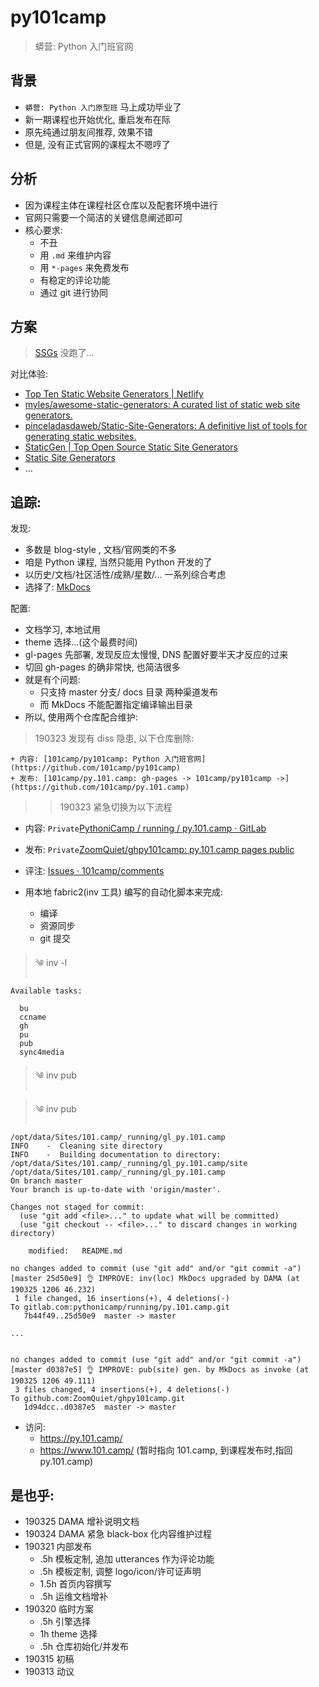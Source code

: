 # py101camp
> 蟒营: Python 入门班官网

## 背景

- `蟒营: Python 入门原型班` 马上成功毕业了
- 新一期课程也开始优化, 重启发布在际
- 原先纯通过朋友间推荐, 效果不错
- 但是, 没有正式官网的课程太不嗯哼了

## 分析

- 因为课程主体在课程社区仓库以及配套环境中进行
- 官网只需要一个简洁的关键信息阐述即可
- 核心要求:
    + 不丑
    + 用 `.md` 来维护内容
    + 用 `*-pages` 来免费发布
    + 有稳定的评论功能
    + 通过 git 进行协同

## 方案
> [SSGs](https://about.gitlab.com/2016/06/03/ssg-overview-gitlab-pages-part-1-dynamic-x-static/) 没跑了...


对比体验:

- [Top Ten Static Website Generators | Netlify](https://www.netlify.com/blog/2016/05/02/top-ten-static-website-generators/)
- [myles/awesome-static-generators: A curated list of static web site generators.](https://github.com/myles/awesome-static-generators)
- [pinceladasdaweb/Static-Site-Generators: A definitive list of tools for generating static websites.](https://github.com/pinceladasdaweb/Static-Site-Generators#lua)
- [StaticGen | Top Open Source Static Site Generators](https://www.staticgen.com/)
- [Static Site Generators](https://staticsitegenerators.net/)
- ...


## 追踪:
发现:

- 多数是 blog-style , 文档/官网类的不多
- 咱是 Python 课程, 当然只能用 Python 开发的了
- 以历史/文档/社区活性/成熟/星数/... 一系列综合考虑
- 选择了: [MkDocs](https://www.mkdocs.org/)

配置:

- 文档学习, 本地试用
- theme 选择...(这个最费时间)
- gl-pages 先部署, 发现反应太慢慢, DNS 配置好要半天才反应的过来
- 切回 gh-pages 的确非常快, 也简洁很多
- 就是有个问题:
    + 只支持 master 分支/ docs 目录 两种渠道发布
    + 而 MkDocs 不能配置指定编译输出目录
- 所以, 使用两个仓库配合维护:

> 190323 发现有 diss 隐患, 以下仓库删除:

    + 内容: [101camp/py101camp: Python 入门班官网](https://github.com/101camp/py101camp)
    + 发布: [101camp/py.101.camp: gh-pages -> 101camp/py101camp ->](https://github.com/101camp/py.101.camp)

>> 190323 紧急切换为以下流程

- 内容: `Private`[PythoniCamp / running / py.101.camp · GitLab](https://gitlab.com/pythonicamp/running/py.101.camp)
- 发布: `Private`[ZoomQuiet/ghpy101camp: py.101.camp pages public](https://github.com/ZoomQuiet/ghpy101camp)
- 评注: [Issues · 101camp/comments](https://github.com/101camp/comments/issues)


- 用本地 fabric2(inv 工具) 编写的自动化脚本来完成:
    + 编译
    + 资源同步
    + git 提交


> ༄  inv -l

    Available tasks:

      bu
      ccname
      gh
      pu
      pub
      sync4media

> ༄  inv pub


> ༄  inv pub


    /opt/data/Sites/101.camp/_running/gl_py.101.camp
    INFO    -  Cleaning site directory
    INFO    -  Building documentation to directory: /opt/data/Sites/101.camp/_running/gl_py.101.camp/site
    /opt/data/Sites/101.camp/_running/gl_py.101.camp
    On branch master
    Your branch is up-to-date with 'origin/master'.

    Changes not staged for commit:
      (use "git add <file>..." to update what will be committed)
      (use "git checkout -- <file>..." to discard changes in working directory)

        modified:   README.md

    no changes added to commit (use "git add" and/or "git commit -a")
    [master 25d50e9] 👌 IMPROVE: inv(loc) MkDocs upgraded by DAMA (at 190325 1206 46.232)
     1 file changed, 16 insertions(+), 4 deletions(-)
    To gitlab.com:pythonicamp/running/py.101.camp.git
       7b44f49..25d50e9  master -> master

    ...


    no changes added to commit (use "git add" and/or "git commit -a")
    [master d0387e5] 👌 IMPROVE: pub(site) gen. by MkDocs as invoke (at 190325 1206 49.111)
     3 files changed, 4 insertions(+), 4 deletions(-)
    To github.com:ZoomQuiet/ghpy101camp.git
       1d94dcc..d0387e5  master -> master


- 访问:
    + https://py.101.camp/
    + https://www.101.camp/ (暂时指向 101.camp, 到课程发布时,指回 py.101.camp)

## 是也乎:

- 190325 DAMA 增补说明文档
- 190324 DAMA 紧急 black-box 化内容维护过程
- 190321 内部发布
    + .5h 模板定制, 追加 utterances 作为评论功能
    + .5h 模板定制, 调整 logo/icon/许可证声明
    + 1.5h 首页内容撰写
    + .5h 运维文档增补
- 190320 临时方案
    + .5h 引擎选择
    + 1h theme 选择
    + .5h 仓库初始化/并发布
- 190315 初稿
- 190313 动议
